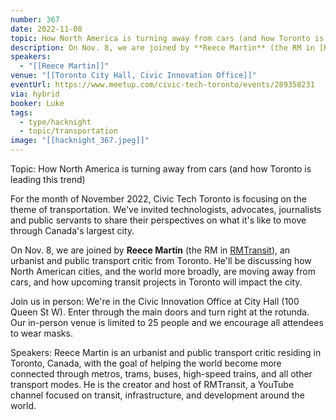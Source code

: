 ```yaml
---
number: 367
date: 2022-11-08
topic: How North America is turning away from cars (and how Toronto is leading this trend)
description: On Nov. 8, we are joined by **Reece Martin** (the RM in [RMTransit](https://www.youtube.com/c/rmtransit)), an urbanist and public transport critic from Toronto. He'll be discussing how North American cities, and the world more broadly, are moving away from cars, and how upcoming transit projects in Toronto will impact the city.
speakers:
  - "[[Reece Martin]]"
venue: "[[Toronto City Hall, Civic Innovation Office]]"
eventUrl: https://www.meetup.com/civic-tech-toronto/events/289358231
via: hybrid
booker: Luke
tags:
  - type/hacknight
  - topic/transportation
image: "[[hacknight_367.jpeg]]"
---
```

Topic: How North America is turning away from cars (and how Toronto is leading this trend)

For the month of November 2022, Civic Tech Toronto is focusing on the theme of transportation. We've invited technologists, advocates, journalists and public servants to share their perspectives on what it's like to move through Canada's largest city.

On Nov. 8, we are joined by **Reece Martin** (the RM in [RMTransit](https://www.youtube.com/c/rmtransit)), an urbanist and public transport critic from Toronto. He'll be discussing how North American cities, and the world more broadly, are moving away from cars, and how upcoming transit projects in Toronto will impact the city.

Join us in person:
We're in the Civic Innovation Office at City Hall (100 Queen St W). Enter through the main doors and turn right at the rotunda. Our in-person venue is limited to 25 people and we encourage all attendees to wear masks.

Speakers:
Reece Martin is an urbanist and public transport critic residing in Toronto, Canada, with the goal of helping the world become more connected through metros, trams, buses, high-speed trains, and all other transport modes. He is the creator and host of RMTransit, a YouTube channel focused on transit, infrastructure, and development around the world.